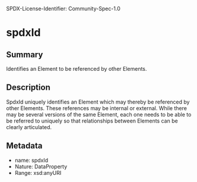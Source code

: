 SPDX-License-Identifier: Community-Spec-1.0

# spdxId

## Summary

Identifies an Element to be referenced by other Elements.

## Description

SpdxId uniquely identifies an Element which may thereby be referenced by other Elements.
These references may be internal or external.
While there may be several versions of the same Element, each one needs to be able to be referred to uniquely
so that relationships between Elements can be clearly articulated.

## Metadata

- name: spdxId
- Nature: DataProperty
- Range: xsd:anyURI

